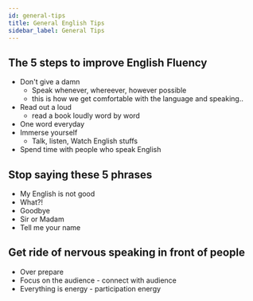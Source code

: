 ```yaml
---
id: general-tips
title: General English Tips
sidebar_label: General Tips
---
```


## The 5 steps to improve English Fluency

- Don't give a damn
    - Speak whenever, whereever, however possible
    - this is how we get comfortable with the language and speaking..
- Read out a loud
    - read a book loudly word by word
- One word everyday 
- Immerse yourself
    - Talk, listen, Watch English stuffs
- Spend time with people who speak English

## Stop saying these 5 phrases

- My English is not good
- What?!
- Goodbye
- Sir or Madam
- Tell me your name

## Get ride of nervous speaking in front of people

- Over prepare
- Focus on the audience - connect with audience
- Everything is energy - participation energy